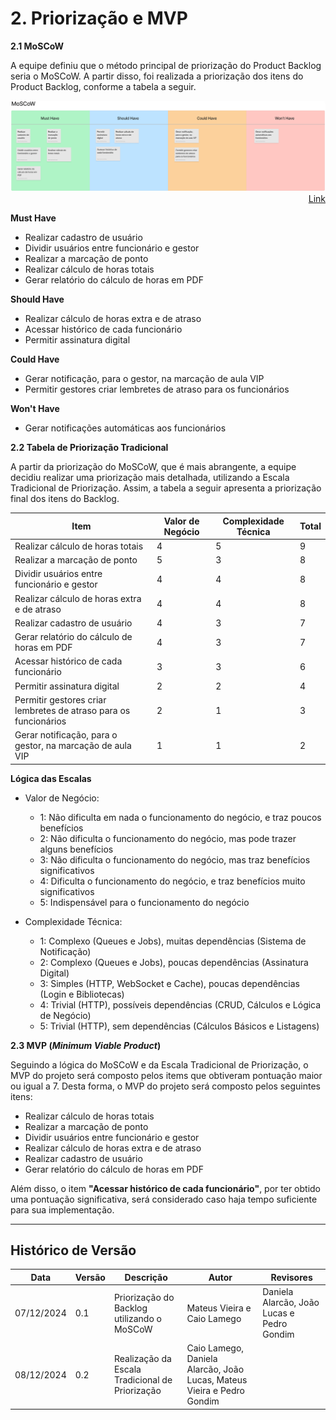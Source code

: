 # 2. Priorização e MVP

**2.1 MoSCoW**

A equipe definiu que o método principal de priorização do Product Backlog seria o MoSCoW. A partir disso, foi realizada a priorização dos itens do Product Backlog, conforme a tabela a seguir.

<div align="center">
    <img style="border-radius: 5px;" src="/assets/moscow.png" alt="Tabela do Product Backlog Building (PBB)" />
</div>
<div align="right">
    <a target="_blank" href="https://www.figma.com/board/v3kWX9MwLe90r7YMZYg2bv/PBB---Pontual?node-id=0-1&t=V2qqCBaPOzMJcBHK-1">
        Link
    </a>
</div>

**Must Have**

- Realizar cadastro de usuário
- Dividir usuários entre funcionário e gestor
- Realizar a marcação de ponto
- Realizar cálculo de horas totais
- Gerar relatório do cálculo de horas em PDF

**Should Have**

- Realizar cálculo de horas extra e de atraso
- Acessar histórico de cada funcionário
- Permitir assinatura digital

**Could Have**

- Gerar notificação, para o gestor, na marcação de aula VIP
- Permitir gestores criar lembretes de atraso para os funcionários

**Won't Have**

- Gerar notificações automáticas aos funcionários

**2.2 Tabela de Priorização Tradicional**

A partir da priorização do MoSCoW, que é mais abrangente, a equipe decidiu realizar uma priorização mais detalhada, utilizando a Escala Tradicional de Priorização. Assim, a tabela a seguir apresenta a priorização final dos itens do Backlog.

| Item | Valor de Negócio | Complexidade Técnica | Total |
|-----------|-------------|------------|------------|
| Realizar cálculo de horas totais                                 | 4 | 5 | 9 |
| Realizar a marcação de ponto                                     | 5 | 3 | 8 |
| Dividir usuários entre funcionário e gestor                      | 4 | 4 | 8 |
| Realizar cálculo de horas extra e de atraso                      | 4 | 4 | 8 |
| Realizar cadastro de usuário                                     | 4 | 3 | 7 |
| Gerar relatório do cálculo de horas em PDF                       | 4 | 3 | 7 |
| Acessar histórico de cada funcionário                            | 3 | 3 | 6 |
| Permitir assinatura digital                                      | 2 | 2 | 4 |
| Permitir gestores criar lembretes de atraso para os funcionários | 2 | 1 | 3 |
| Gerar notificação, para o gestor, na marcação de aula VIP        | 1 | 1 | 2 |

**Lógica das Escalas**

- Valor de Negócio:
    - 1: Não dificulta em nada o funcionamento do negócio, e traz poucos benefícios
    - 2: Não dificulta o funcionamento do negócio, mas pode trazer alguns benefícios
    - 3: Não dificulta o funcionamento do negócio, mas traz benefícios significativos
    - 4: Dificulta o funcionamento do negócio, e traz benefícios muito significativos
    - 5: Indispensável para o funcionamento do negócio

- Complexidade Técnica:
    - 1: Complexo (Queues e Jobs), muitas dependências (Sistema de Notificação)
    - 2: Complexo (Queues e Jobs), poucas dependências (Assinatura Digital)
    - 3: Simples (HTTP, WebSocket e Cache), poucas dependências (Login e Bibliotecas)
    - 4: Trivial (HTTP), possíveis dependências (CRUD, Cálculos e Lógica de Negócio)
    - 5: Trivial (HTTP), sem dependências (Cálculos Básicos e Listagens)

**2.3 MVP (*Minimum Viable Product*)**

Seguindo a lógica do MoSCoW e da Escala Tradicional de Priorização, o MVP do projeto será composto pelos items que obtiveram pontuação maior ou igual a 7. Desta forma, o MVP do projeto será composto pelos seguintes itens:

- Realizar cálculo de horas totais
- Realizar a marcação de ponto
- Dividir usuários entre funcionário e gestor
- Realizar cálculo de horas extra e de atraso
- Realizar cadastro de usuário
- Gerar relatório do cálculo de horas em PDF

Além disso, o item **"Acessar histórico de cada funcionário"**, por ter obtido uma pontuação significativa, será considerado caso haja tempo suficiente para sua implementação.

---

## Histórico de Versão

| Data       | Versão | Descrição                                                | Autor                      | Revisores |
| ---------- | ------ | -------------------------------------------------------- | -------------------------- | ---------------------------------------- |
| 07/12/2024 | 0.1    | Priorização do Backlog utilizando o MoSCoW | Mateus Vieira e Caio Lamego | Daniela Alarcão, João Lucas e Pedro Gondim |
| 08/12/2024 | 0.2    | Realização da Escala Tradicional de Priorização | Caio Lamego, Daniela Alarcão, João Lucas, Mateus Vieira e Pedro Gondim | |
